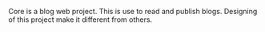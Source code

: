 Core is a blog web project.
This is use to read and publish blogs. Designing of this project make it different from others.
